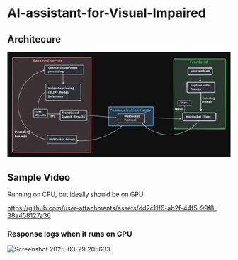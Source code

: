 # AI-assistant-for-Visual-Impaired

## Architecure
![architecture](/assets/Untitled.png)

## Sample Video
Running on CPU, but ideally should be on GPU




https://github.com/user-attachments/assets/dd2c11f6-ab2f-44f5-99f8-38a458127a36


### Response logs when it runs on CPU
![Screenshot 2025-03-29 205633](https://github.com/user-attachments/assets/12d1c02c-2ed7-4b17-b545-0c42383b880a)


